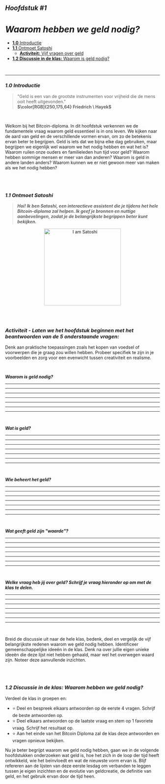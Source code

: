 ## _Hoofdstuk #1_

# ***Waarom hebben we geld nodig?***

- [**1.0** Introductie]()          
- [**1.1** Ontmoet Satoshi]()          
  - [**Activiteit:** Vijf vragen over geld]()        
- [**1.2 Discussie in de klas:** Waarom is geld nodig?]()        

<br/>

____________________________________________________________________________________________________

### ***1.0 Introductie***

> "Geld is een van de grootste instrumenten voor vrijheid die de mens ooit heeft uitgevonden."    
 **$\color[RGB]{250,175,64} Friedrich \ Hayek$**

<br/>

Welkom bij het Bitcoin-diploma. In dit hoofdstuk verkennen we de fundamentele vraag waarom geld essentieel is in ons leven. We kijken naar de aard van geld en de verschillende vormen ervan, om zo de betekenis ervan beter te begrijpen. Geld is iets dat we bijna elke dag gebruiken, maar begrijpen we eigenlijk wel waarom we het nodig hebben en wat het is? Waarom ruilen onze ouders en familieleden hun tijd voor geld? Waarom hebben sommige mensen er meer van dan anderen? Waarom is geld in andere landen anders? Waarom kunnen we er niet gewoon meer van maken als we het nodig hebben?

<br/>
<br/>

### ***1.1 Ontmoet Satoshi***

> ***Hoi! Ik ben Satoshi, een interactieve assistent die je tijdens het hele Bitcoin-diploma zal helpen. Ik geef je bronnen en nuttige aanbevelingen, zodat je de belangrijkste begrippen beter kunt bekijken.***
    
<div><p align="center"><img alt="I am Satoshi" width="250" style="border-width:0" src="Images/11.Chapter-1/10.I-am-Satoshi-v1.png"/></div>

<br/>
<br/>

### _Activiteit - Laten we het hoofdstuk beginnen met het beantwoorden van de 5 onderstaande vragen:_

Denk aan praktische toepassingen zoals het kopen van voedsel of voorwerpen die je graag zou willen hebben. Probeer specifiek te zijn in je voorbeelden en zorg voor een evenwicht tussen creativiteit en realisme.

<br/>

***Waarom is geld nodig?***
___________________________________________________________________________________________________
___________________________________________________________________________________________________
___________________________________________________________________________________________________
___________________________________________________________________________________________________
___________________________________________________________________________________________________
___________________________________________________________________________________________________
___________________________________________________________________________________________________

<br/>

***Wat is geld?***
___________________________________________________________________________________________________
___________________________________________________________________________________________________
___________________________________________________________________________________________________
___________________________________________________________________________________________________
___________________________________________________________________________________________________
___________________________________________________________________________________________________
___________________________________________________________________________________________________

<br/>

***Wie beheert het geld?***
___________________________________________________________________________________________________
___________________________________________________________________________________________________
___________________________________________________________________________________________________
___________________________________________________________________________________________________
___________________________________________________________________________________________________
___________________________________________________________________________________________________
___________________________________________________________________________________________________

<br/>

***Wat geeft geld zijn "waarde"?***
___________________________________________________________________________________________________
___________________________________________________________________________________________________
___________________________________________________________________________________________________
___________________________________________________________________________________________________
___________________________________________________________________________________________________
___________________________________________________________________________________________________
___________________________________________________________________________________________________

<br/>

***Welke vraag heb jij over geld? Schrijf je vraag hieronder op om met de klas te delen.***
___________________________________________________________________________________________________
___________________________________________________________________________________________________
___________________________________________________________________________________________________
___________________________________________________________________________________________________
___________________________________________________________________________________________________
___________________________________________________________________________________________________
___________________________________________________________________________________________________

<br/>

Breid de discussie uit naar de hele klas, bedenk, deel en vergelijk de vijf belangrijkste redenen waarom we geld nodig hebben. Identificeer gemeenschappelijke ideeën in de klas. Denk na over jullie eigen unieke ideeën die deze lijst niet hebben gehaald, maar wel het overwegen waard zijn. Noteer deze aanvullende inzichten.

<br/>
<br/>

### ***1.2 Discussie in de klas: Waarom hebben we geld nodig?***

Verdeel de klas in groepen en:

- ⭐ Deel en bespreek elkaars antwoorden op de eerste 4 vragen. Schrijf de beste antwoorden op.
- ⭐ Deel elkaars antwoorden op de laatste vraag en stem op 1 favoriete vraag. Schrijf het resultaat op.
- ⭐ Aan het einde van het Bitcoin Diploma zal de klas deze antwoorden en vragen opnieuw bekijken.

Nu je beter begrijpt waarom we geld nodig hebben, gaan we in de volgende hoofdstukken onderzoeken wat geld is, hoe het zich in de loop der tijd heeft ontwikkeld, wie het beïnvloedt en wat de nieuwste vorm ervan is. Blijf refereren aan de lijsten van deze eerste lesdag om verbanden te leggen tussen je eigen inzichten en de evolutie van geldcreatie, de definitie van geld, en het gebruik ervan door de tijd heen.
